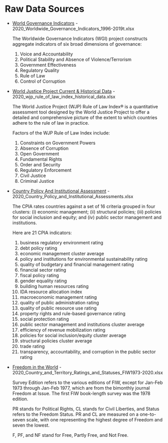 # Raw Data Sources
- [World Governance Indicators](https://info.worldbank.org/governance/wgi/Home/Reports) - 2020_Worldwide_Governance_Indicators_1996-2019t.xlsx
  
  The Worldwide Governance Indicators (WGI) project constructs aggregate indicators of six broad dimensions of governance:

  1. Voice and Accountability
  2. Political Stability and Absence of Violence/Terrorism
  3. Government Effectiveness
  4. Regulatory Quality
  5. Rule of Law
  6. Control of Corruption

- [World Justice Project Current & Historical Data](https://worldjusticeproject.org/our-work/research-and-data/wjp-rule-law-index-2020/current-historical-data) - 2020_wjp_rule_of_law_index_historical_data.xlsx
  
  The World Justice Project (WJP)  Rule of Law Index® is a quantitative assessment tool designed by the World Justice Project to offer a detailed and comprehensive picture of the extent to which countries adhere to the rule of law in practice.

    Factors of the WJP Rule of Law Index include: 

  1. Constraints on Government Powers
  2. Absence of Corruption 
  3. Open Government 
  4. Fundamental Rights 
  5. Order and Security 
  6. Regulatory Enforcement 
  7. Civil Justice 
  8. Criminal Justice

- [Country Policy And Institutional Assessment](https://datacatalog.worldbank.org/dataset/country-policy-and-institutional-assessment) - 2020_Country_Policy_and_Institutional_Assessments.xlsx

    The CPIA rates countries against a set of 16 criteria grouped in four clusters: (i) economic management; (ii) structural policies; (iii) policies for social inclusion and equity; and (iv) public sector management and institutions.

    Here are 21 CPIA indicators:
    1. business regulatory environment rating
    2. debt policy rating
    3. economic management cluster average
    4. policy and institutions for environmental sustainability rating
    5. quality of budgetary and financial management rating
    6. financial sector rating
    7. fiscal policy rating
    8. gender equality rating
    9.  building human resources rating
    10. IDA resource allocation index
    11. macroeconomic management rating
    12. quality of public administration rating
    13. quality of public resource use rating
    14. property rights and rule-based governance rating
    15. social protection rating
    16. public sector management and institutions cluster average
    17. efficiency of revenue mobilization rating
    18. policies for social inclusion/equity cluster average
    19. structural policies cluster average
    20. trade rating
    21. transparency, accountability, and corruption in the public sector rating


- [Freedom in the World](https://freedomhouse.org/report/freedom-world) - 2020_Country_and_Territory_Ratings_and_Statuses_FIW1973-2020.xlsx
    
    Survey Edition refers to the various editions of FIW, except for Jan-Feb 1973 through Jan-Feb 1977, which are from the bimonthly journal Freedom at Issue. The first FIW book-length survey was the 1978 edition.

    PR stands for Political Rights, CL stands for Civil Liberties, and Status refers to the Freedom Status. PR and CL are measured on a one-to-seven scale, with one representing the highest degree of Freedom and seven the lowest.
    
    F, PF, and NF stand for Free, Partly Free, and Not Free.